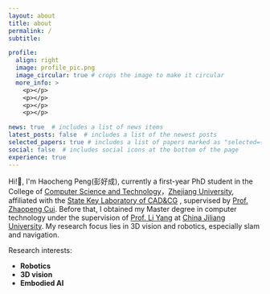 ```yaml
---
layout: about
title: about
permalink: /
subtitle: 

profile:
  align: right
  image: profile_pic.png
  image_circular: true # crops the image to make it circular
  more_info: >
    <p></p>
    <p></p>
    <p></p>
    <p></p>

news: true  # includes a list of news items
latest_posts: false  # includes a list of the newest posts
selected_papers: true # includes a list of papers marked as "selected={true}"
social: false  # includes social icons at the bottom of the page
experience: true
---
```




Hi!👋, I'm Haocheng Peng(彭好成), currently a first-year PhD student in the  College of [Computer Science and Technology](http://www.cs.zju.edu.cn/)，[Zhejiang University](https://www.zju.edu.cn/english/),  affiliated with the [State Key Laboratory of CAD&CG](http://www.cad.zju.edu.cn/index.html) , supervised by [Prof. Zhaopeng Cui](https://zhpcui.github.io/). Before that, I obtained my Master degree in computer technology under the supervision of  [Prof. Li Yang](https://baike.baidu.com/item/%E6%9D%A8%E5%8A%9B/61160994) at [China Jiliang University](https://www.cjlu.edu.cn/). My research focus lies in 3D vision and robotics, especially slam and navigation.

Research interests:
  - **Robotics**
  - **3D vision**
  - **Embodied AI**

